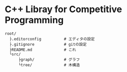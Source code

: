 # C++ Libray for Competitive Programming

```
root/
  ├.editorconfig          # エディタの設定
  ├.gitignore             # gitの設定
  ├README.md              # これ
  └src/
      ├graph/             # グラフ
      └tree/              # 木構造
```
